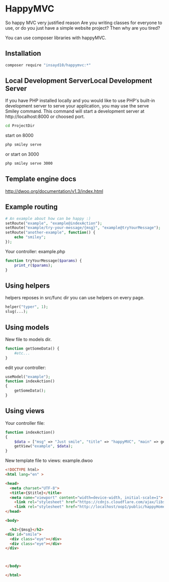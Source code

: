 # HappyMVC
So happy MVC very justified reason
Are you writing classes for everyone to use, or do you just have a simple website project? Then why are you tired?

You can use composer libraries with happyMVC.

Installation
------------

```bash
composer require "insayd10/happymvc:*"
```

Local Development ServerLocal Development Server
------------
If you have PHP installed locally and you would like to use PHP's built-in development server to serve your application, you may use the serve Smiley command. This command will start a development server at http://localhost:8000 or choosed port.

```bash
cd ProjectDir
```
start on 8000
```bash
php smiley serve
```
or start on 3000 
```bash
php smiley serve 3000
```
Template engine docs
------------
http://dwoo.org/documentation/v1.3/index.html

Example routing
------------

```php
# An example about how can be happy :)
setRoute("example", "example@indexAction");
setRoute("example/try-your-message/{msg}", "example@tryYourMessage");
setRoute("another-example", function() { 
    echo "smiley";
});

```

Your controller: example.php
```php
function tryYourMessage($params) {
    print_r($params);
}
```
Using helpers
------------
helpers reposes in src/func dir
you can use helpers on every page.

```php
helper("typer", 1);
slug(...);

```
Using models
------------
New file to models dir.
```php
function getSomeData() {
    #etc...
}

```

edit your controller:

```php
useModel("example");
function indexAction()
{
    getSomeData();
}
```

Using views
------------
Your controller file:
```php
function indexAction()
{
    $data = ["msg" => "Just smile", "title" => "happyMVC", "main" => getBaseUrl()];
    getView("example", $data);
}
```
New template file to views: example.dwoo
```html
<!DOCTYPE html>
<html lang="en" >

<head>
  <meta charset="UTF-8">
  <title>{$title}</title>
  <meta name="viewport" content="width=device-width, initial-scale=1">
    <link rel="stylesheet" href="https://cdnjs.cloudflare.com/ajax/libs/normalize/5.0.0/normalize.min.css">
    <link rel="stylesheet" href="http://localhost/oop1/public/happyHome/css/style.css">
</head>

<body>

  <h2>{$msg}</h2>
<div id="smile">
  <div class="eye"></div>
  <div class="eye"></div>
</div>



</body>

</html>

```

